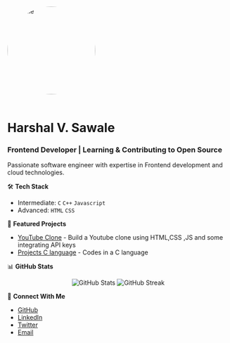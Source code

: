 <img src="https://avatars.githubusercontent.com/u/176521074?s=400&u=8f6407f60ab108836963e2b34757c4610ce99c50&v=4" alt="Profile" width="200" height="200" style="border-radius: 50%; margin-bottom: 20px;">

# Harshal V. Sawale
### Frontend Developer | Learning & Contributing to Open Source

Passionate software engineer with expertise in Frontend development and cloud technologies.

🛠️ **Tech Stack**
- Intermediate: `C` `C++` `Javascript`
- Advanced: `HTML` `CSS`

🔭 **Featured Projects**
- [YouTube Clone](https://github.com/HarshalSawale4/YouTube-Clone.git) - Build a Youtube clone using HTML,CSS ,JS and some integrating API keys
- [Projects C language](https://github.com/HarshalSawale4/Projects.git) - Codes in a C language

📊 **GitHub Stats**
<p align="center">
  <img src="https://github-readme-stats.vercel.app/api?username=HarshalSawale4&show_icons=true&theme=dark" alt="GitHub Stats" />
  <img src="https://github-readme-streak-stats.herokuapp.com/?user=HarshalSawale4&theme=dark" alt="GitHub Streak" />
</p>

🤝 **Connect With Me**
- [GitHub](https://github.com/HarshalSawale4)
- [LinkedIn](www.linkedin.com/in/harshal-sawale-b561662a9)
- [Twitter](https://x.com/TechHarshal?s=09)
- [Email](mailto:harshaltech6@gmail.com)

